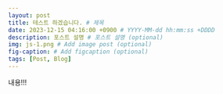 ```yaml
---
layout: post 
title: 테스트 하겠습니다. # 제목
date: 2023-12-15 04:16:00 +0900 # YYYY-MM-dd hh:mm:ss +DDDD
description: 포스트 설명 # 포스트 설명 (optional)
img: js-1.png # Add image post (optional)
fig-caption: # Add figcaption (optional)
tags: [Post, Blog]
---
```

내용!!!
